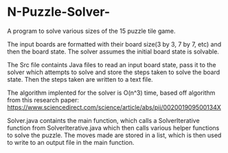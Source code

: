 # N-Puzzle-Solver-

A program to solve various sizes of the 15 puzzle tile game.

The input boards are formatted with their board size(3 by 3, 7 by 7, etc) and then the board state. The solver assumes the initial board state is solvable. 

The Src file containts Java files to read an input board state, pass it to the solver which attempts to solve and store the steps taken to solve the board state. Then the steps taken are written to a text file.

The algorithm implented for the solver is O(n^3) time, based off algorithm from this research paper: https://www.sciencedirect.com/science/article/abs/pii/002001909500134X

Solver.java containts the main function, which calls a SolverIterative function from SolverIterative.java which then calls various helper functions to solve the puzzle. The moves made are stored in a list, which is then used to write to an output file in the main function.
